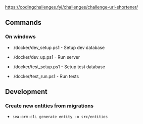 https://codingchallenges.fyi/challenges/challenge-url-shortener/

## Commands

### On windows
 - ./docker/dev_setup.ps1 - Setup dev database
 - ./docker/dev_up.ps1 - Run server
 
 - ./docker/test_setup.ps1 - Setup test database
 - ./docker/test_run.ps1 - Run tests

## Development

### Create new entities from migrations
 - `sea-orm-cli generate entity -o src/entities`